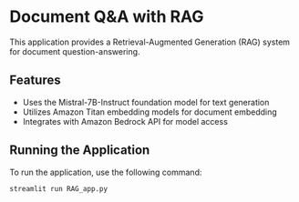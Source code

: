 
# Document Q&A with RAG

This application provides a Retrieval-Augmented Generation (RAG) system for document question-answering.

## Features

- Uses the Mistral-7B-Instruct foundation model for text generation
- Utilizes Amazon Titan embedding models for document embedding
- Integrates with Amazon Bedrock API for model access

## Running the Application

To run the application, use the following command:

```bash
streamlit run RAG_app.py
